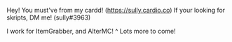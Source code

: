 Hey! You must've  from my cardd! (https://sully.cardio.co)
If your looking for skripts, DM me! (sully#3963)

I work for ItemGrabber, and AlterMC!
^ Lots more to come!
